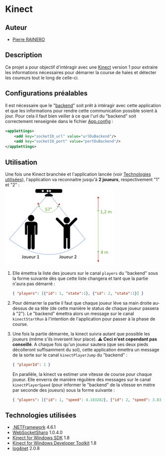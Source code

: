 # Kinect

## Auteur

* [Pierre RAINERO](pierre.rainero@hotmail.fr)

## Description

Ce projet a pour objectif d'intéragir avec une [Kinect](https://fr.wikipedia.org/wiki/Kinect) version 1 pour extraire les informations nécessaires pour démarrer la course de haies et détecter les coureurs tout le long de celle-ci.

## Configurations préalables

Il est nécessaire que le "[backend](../backend)" soit prêt à intéragir avec cette application et que les informations pour rendre cette communication possible soient à jour. Pour cela il faut bien veiller à ce que l'url du "backend" soit correctement renseignée dans le fichier [App.config](./Kinect/App.config) :

```xml
<appSettings>
    <add key="socketIO_url" value="urlDuBackend"/>
    <add key="socketIO_port" value="portDuBackend"/>
</appSettings>
```

## Utilisation

Une fois une Kinect branchée et l'application lancée (voir [Technologies utilisées](##Technologies%20utilisées)), l'application va reconnaitre jusqu'à **2 joueurs**, respectivement "1" et "2" :  
![architecture_scheme](doc/imgs/detection_2_joueurs.png)  

1. Elle émettra la liste des joueurs sur le canal  `players` du "backend" sous la forme suivante dès que cette liste changera et tant que la partie n'aura pas démarré :

    ```json
    { "players": [{"id": 1, "state":1}, {"id": 2, "state":1}] }
    ```

2. Pour démarrer la partie il faut que chaque joueur lève sa main droite au-dessus de sa tête (de cette manière le status de chaque joueur passera à "2"). Le "backend" émettra alors un message sur le canal `kinectStartRun` à l'intention de l'application pour passer à la phase de course.

3. Une fois la partie démarrée, la kinect suivra autant que possible les joueurs (même s'ils inversent leur place). **⚠ Ceci n'est cependant pas conseillé**. A chaque fois qu'un joueur sautera (que ses deux pieds décolleront suffisamment du sol), cette application émettra un message de la sorte sur le canal `kinectPlayerJump` du "backend" :

    ```json
    { "playerId": 1 }
    ```
    En parallèle, la kinect va estimer une vitesse de course pour chaque joueur. Elle enverra de manière régulière des messages sur le canal `kinectPlayerSpeed` (pour informer le "backend" de la vitesse en mètre par seconde des joueurs) sous la forme suivante :  

    ```json
    { "players": [{"id": 1, "speed": 4.183282}, {"id": 2, "speed": 3.832008}] }
    ```

## Technologies utilisées

* [.NETFramework](https://dotnet.microsoft.com/download/dotnet-framework-runtime) 4.6.1
* [WebSocketSharp](https://www.nuget.org/packages/WebSocketSharp) 1.0.4.0
* [Kinect for Windows SDK](https://www.microsoft.com/en-gb/download/details.aspx?id=40278) 1.8
* [Kinect for Windows Developer Toolkit](https://www.microsoft.com/en-gb/download/details.aspx?id=40276) 1.8
* [log4net](https://www.nuget.org/packages/log4net/) 2.0.8